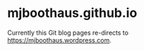 # mjboothaus.github.io

Currently this Git blog pages re-directs to https://mjboothaus.wordpress.com.
